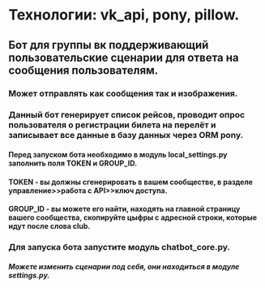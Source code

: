 # Технологии: vk_api, pony, pillow.
## Бот для группы вк поддерживающий пользовательские сценарии для ответа на сообщения пользователям.
### Может отправлять как сообщения так и изображения.
### Данный бот генерирует список рейсов, проводит опрос пользователя о регистрации билета на перелёт и записывает все данные в базу данных через ORM pony.
#### Перед запуском бота необходимо в модуль local_settings.py заполнить поля TOKEN и GROUP_ID.
#### TOKEN - вы должны сгенерировать в вашем сообществе, в разделе управление>>работа с API>>ключ доступа.
#### GROUP_ID - вы можете его найти, находять на главной страницу вашего сообщества, скопируйте цыфры с адресной строки, которые идут после слова club.
### Для запуска бота запустите модуль chatbot_core.py.
##### Можете изменить сценарии под себя, они находиться в модуле settings.py.
